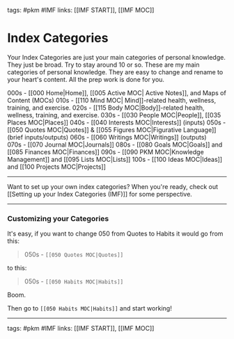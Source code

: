 
tags: #pkm #IMF
links: [[IMF START]], [[IMF MOC]]

# Index Categories
Your Index Categories are just your main categories of personal knowledge. They just be broad. Try to stay around 10 or so. These are my main categories of personal knowledge. They are easy to change and rename to your heart's content. All the prep work is done for you. 

000s - [[000 Home|Home]], [[005 Active MOC| Active Notes]], and Maps of Content (MOCs)
010s - [[110 Mind MOC| Mind]]-related health, wellness, training, and exercise.
020s - [[115 Body MOC|Body]]-related health, wellness, training, and exercise.
030s - [[030 People MOC|People]], [[035 Places MOC|Places]]
040s - [[040 Interests MOC|Interests]] (inputs)
050s - [[050 Quotes MOC|Quotes]] & [[055 Figures MOC|Figurative Language]] (brief inputs/outputs)
060s - [[060 Writings MOC|Writings]] (outputs)     
070s -  [[070 Journal MOC|Journals]]
080s - [[080 Goals MOC|Goals]] and [[085 Finances MOC|Finances]]
090s - [[090 PKM MOC|Knowledge Management]] and [[095 Lists MOC|Lists]]
100s - [[100 Ideas MOC|Ideas]] and [[100 Projects MOC|Projects]]

---
Want to set up your own index categories? When you're ready, check out [[Setting up your Index Categories (IMF)]] for some perspective.

___
### Customizing your Categories
It's easy, if you want to change 050 from Quotes to Habits it would go from this:

> 050s - `[[050 Quotes MOC|Quotes]]`

to this:

> 050s - `[[050 Habits MOC|Habits]]`

Boom.

Then go to  `[[050 Habits MOC|Habits]]` and start working!

---
tags: #pkm #IMF
links: [[IMF START]], [[IMF MOC]]
